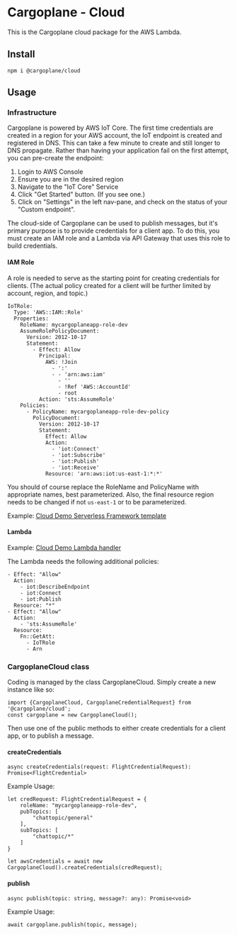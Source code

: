 # Cargoplane - Cloud

This is the Cargoplane cloud package for the AWS Lambda.  

## Install

`npm i @cargoplane/cloud`

## Usage

### Infrastructure

Cargoplane is powered by AWS IoT Core. The first time credentials are created in a region for your AWS account,
the IoT endpoint is created and registered in DNS. This can take a few minute to create and still longer to DNS propagate.
Rather than having your application fail on the first attempt, you can pre-create the endpoint:

1. Login to AWS Console
2. Ensure you are in the desired region
3. Navigate to the "IoT Core" Service
4. Click "Get Started" button. (If you see one.)
5. Click on "Settings" in the left nav-pane, and check on the status of your "Custom endpoint".

The cloud-side of Cargoplane can be used to publish messages, but it's primary purpose is
to provide credentials for a client app. 
To do this, you must create an IAM role and a Lambda via API Gateway that uses this 
role to build credentials.

#### IAM Role

A role is needed to serve as the starting point for creating credentials for clients.
(The actual policy created for a client will be further limited by account, region, and topic.)

    IoTRole:
      Type: 'AWS::IAM::Role'
      Properties:
        RoleName: mycargoplaneapp-role-dev
        AssumeRolePolicyDocument:
          Version: 2012-10-17
          Statement:
            - Effect: Allow
              Principal:
                AWS: !Join 
                  - ':'
                  - - 'arn:aws:iam'
                    - ''
                    - !Ref 'AWS::AccountId'
                    - root
              Action: 'sts:AssumeRole'
        Policies:
          - PolicyName: mycargoplaneapp-role-dev-policy
            PolicyDocument:
              Version: 2012-10-17
              Statement:
                Effect: Allow
                Action:
                  - 'iot:Connect'
                  - 'iot:Subscribe'
                  - 'iot:Publish'
                  - 'iot:Receive'
                Resource: 'arn:aws:iot:us-east-1:*:*'

You should of course replace the RoleName and PolicyName with appropriate names, best parameterized.
Also, the final resource region needs to be changed if not `us-east-1` or to be parameterized.

Example: [Cloud Demo Serverless Framework template](../demo/cloud/serverless.yml)

#### Lambda

Example: [Cloud Demo Lambda handler](../demo/cloud/src/handlers.ts)

The Lambda needs the following additional policies:

    - Effect: "Allow"
      Action:
        - iot:DescribeEndpoint
        - iot:Connect
        - iot:Publish
      Resource: "*"
    - Effect: "Allow"
      Action:
        - 'sts:AssumeRole'
      Resource:
        Fn::GetAtt:
          - IoTRole
          - Arn


### CargoplaneCloud class

Coding is managed by the class CargoplaneCloud. Simply create a new instance like so:

    import {CargoplaneCloud, CargoplaneCredentialRequest} from '@cargoplane/cloud';
    const cargoplane = new CargoplaneCloud();

Then use one of the public methods to either create credentials for a client app,
or to publish a message.

#### createCredentials

    async createCredentials(request: FlightCredentialRequest): Promise<FlightCredential>

Example Usage:

    let credRequest: FlightCredentialRequest = {
        roleName: "mycargoplaneapp-role-dev",
        pubTopics: [
            "chattopic/general"
        ],
        subTopics: [
            "chattopic/*"
        ]
    }

    let awsCredentials = await new CargoplaneCloud().createCredentials(credRequest);


#### publish

    async publish(topic: string, message?: any): Promise<void> 

Example Usage:

    await cargoplane.publish(topic, message);

